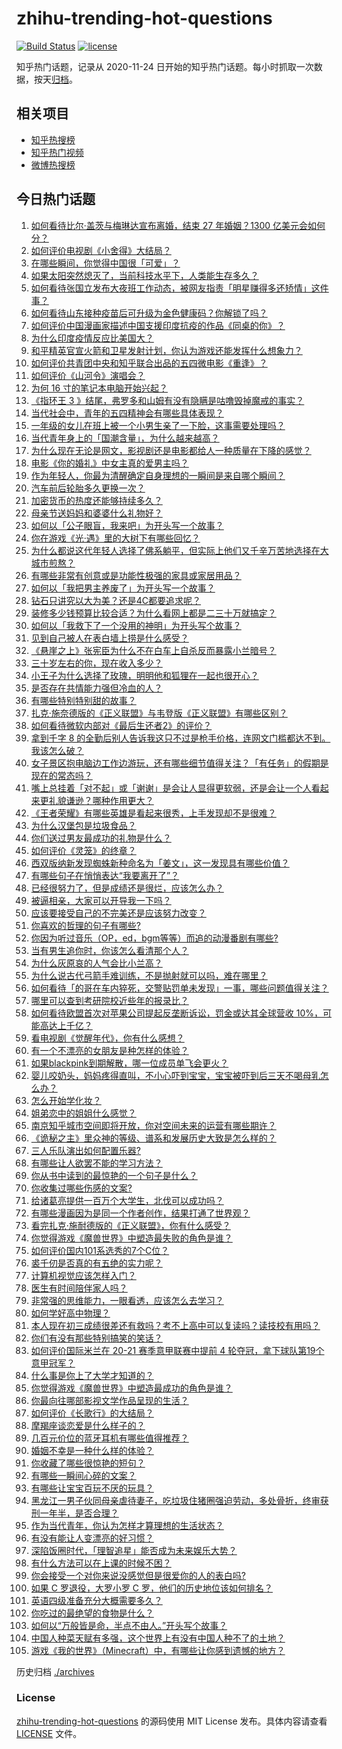 # zhihu-trending-hot-questions

[![Build Status](https://github.com/justjavac/zhihu-trending-hot-questions/workflows/ci/badge.svg?branch=master)](https://github.com/justjavac/zhihu-trending-hot-questions/actions)
[![license](https://img.shields.io/github/license/justjavac/zhihu-trending-hot-questions)](https://github.com/justjavac/zhihu-trending-hot-questions/blob/master/LICENSE)

知乎热门话题，记录从 2020-11-24 日开始的知乎热门话题。每小时抓取一次数据，按天[归档](./archives)。

## 相关项目

- [知乎热搜榜](https://github.com/justjavac/zhihu-trending-top-search)
- [知乎热门视频](https://github.com/justjavac/zhihu-trending-hot-video)
- [微博热搜榜](https://github.com/justjavac/weibo-trending-hot-search)

## 今日热门话题

<!-- BEGIN -->
<!-- 最后更新时间 Tue May 04 2021 12:02:07 GMT+0800 (China Standard Time) -->

1. [如何看待比尔·盖茨与梅琳达宣布离婚，结束 27 年婚姻？1300
   亿美元会如何分？](https://www.zhihu.com/question/457737040)
2. [如何评价电视剧《小舍得》大结局？](https://www.zhihu.com/question/457690005)
3. [在哪些瞬间，你觉得中国很「可爱」？](https://www.zhihu.com/question/455857255)
4. [如果太阳突然熄灭了，当前科技水平下，人类能生存多久？](https://www.zhihu.com/question/399868816)
5. [如何看待张国立发布大夜班工作动态，被网友指责「明星赚得多还矫情」这件事？](https://www.zhihu.com/question/457625710)
6. [如何看待山东接种疫苗后可升级为金色健康码？你解锁了吗？](https://www.zhihu.com/question/457670626)
7. [如何评价中国漫画家描述中国支援印度抗疫的作品《同桌的你》？](https://www.zhihu.com/question/457620550)
8. [为什么印度疫情反应比美国大？](https://www.zhihu.com/question/456804640)
9. [和平精英官宣火箭和卫星发射计划，你认为游戏还能发挥什么想象力？](https://www.zhihu.com/question/457592519)
10. [如何评价共青团中央和知乎联合出品的五四微电影《重逢》？](https://www.zhihu.com/question/457512856)
11. [如何评价《山河令》演唱会？](https://www.zhihu.com/question/457706665)
12. [为何 16 寸的笔记本电脑开始兴起？](https://www.zhihu.com/question/456973925)
13. [《指环王 3
    》结尾，弗罗多和山姆有没有隐瞒是咕噜毁掉魔戒的事实？](https://www.zhihu.com/question/457495969)
14. [当代社会中，青年的五四精神会有哪些具体表现？](https://www.zhihu.com/question/457145137)
15. [一年级的女儿在班上被一个小男生亲了一下脸，这事需要处理吗？](https://www.zhihu.com/question/449615832)
16. [当代青年身上的「国潮含量」，为什么越来越高？](https://www.zhihu.com/question/457690066)
17. [为什么现在无论是网文，影视剧还是电影都给人一种质量在下降的感觉？](https://www.zhihu.com/question/457535894)
18. [电影《你的婚礼》中女主真的爱男主吗？](https://www.zhihu.com/question/457361837)
19. [作为年轻人，你最为清醒确定自身理想的一瞬间是来自哪个瞬间？](https://www.zhihu.com/question/457149789)
20. [汽车前后轮胎多久更换一次？](https://www.zhihu.com/question/313262320)
21. [加密货币的热度还能够持续多久？](https://www.zhihu.com/question/454117805)
22. [母亲节送妈妈和婆婆什么礼物好？](https://www.zhihu.com/question/276253230)
23. [如何以「公子眼盲，我来吧」为开头写一个故事？](https://www.zhihu.com/question/442710328)
24. [你在游戏《光·遇》里的大树下有哪些回忆？](https://www.zhihu.com/question/457409229)
25. [为什么都说这代年轻人选择了佛系躺平，但实际上他们又千辛万苦地选择在大城市煎熬？](https://www.zhihu.com/question/457670118)
26. [有哪些非常有创意或是功能性极强的家具或家居用品？](https://www.zhihu.com/question/22970316)
27. [如何以「我把男主养废了」为开头写一个故事？](https://www.zhihu.com/question/437462244)
28. [钻石只讲究以大为美？还是4C都要追求呢？](https://www.zhihu.com/question/446458723)
29. [装修多少钱预算比较合适？为什么看网上都是二三十万就搞定？](https://www.zhihu.com/question/441287480)
30. [如何以「我救下了一个没用的神明」为开头写个故事？](https://www.zhihu.com/question/444751348)
31. [见到自己被人在表白墙上捞是什么感受？](https://www.zhihu.com/question/426184407)
32. [《悬崖之上》张宪臣为什么不在白车上自杀反而暴露小兰暗号？](https://www.zhihu.com/question/457341025)
33. [三十岁左右的你，现在收入多少？](https://www.zhihu.com/question/310923691)
34. [小王子为什么选择了玫瑰，明明他和狐狸在一起也很开心？](https://www.zhihu.com/question/353104840)
35. [是否存在共情能力强但冷血的人？](https://www.zhihu.com/question/267512045)
36. [有哪些特别特别甜的故事？](https://www.zhihu.com/question/417468331)
37. [扎克·施奈德版的《正义联盟》与韦登版《正义联盟》有哪些区别？](https://www.zhihu.com/question/449872864)
38. [如何看待微软内部对《最后生还者2》的评价？](https://www.zhihu.com/question/457639452)
39. [拿到千字 8
    的全勤后别人告诉我这只不过是枪手价格，连网文门槛都达不到。我该怎么破？](https://www.zhihu.com/question/457647042)
40. [女子景区抱电脑边工作边游玩，还有哪些细节值得关注？「有任务」的假期是现在的常态吗？](https://www.zhihu.com/question/457540899)
41. [嘴上总挂着「对不起」或「谢谢」是会让人显得更软弱，还是会让一个人看起来更礼貌谦逊？哪种作用更大？](https://www.zhihu.com/question/25052958)
42. [《王者荣耀》有哪些英雄是看起来很秀，上手发现却不是很难？](https://www.zhihu.com/question/456199987)
43. [为什么汉堡包是垃圾食品？](https://www.zhihu.com/question/382868803)
44. [你们送过男友最成功的礼物是什么？](https://www.zhihu.com/question/25865753)
45. [如何评价《灵笼》的终章？](https://www.zhihu.com/question/457072944)
46. [西双版纳新发现蜘蛛新种命名为「姜文」，这一发现具有哪些价值？](https://www.zhihu.com/question/457371552)
47. [有哪些句子在悄悄表达“我要离开了”？](https://www.zhihu.com/question/440637432)
48. [已经很努力了，但是成绩还是很烂，应该怎么办？](https://www.zhihu.com/question/455175745)
49. [被逼相亲，大家可以开导我一下吗？](https://www.zhihu.com/question/457592442)
50. [应该要接受自己的不完美还是应该努力改变？](https://www.zhihu.com/question/278953449)
51. [你喜欢的哲理的句子有哪些?](https://www.zhihu.com/question/431496102)
52. [你因为听过音乐（OP，ed，bgm等等）而追的动漫番剧有哪些?](https://www.zhihu.com/question/456640204)
53. [当有男生追你时，你该怎么看清那个人？](https://www.zhihu.com/question/342163331)
54. [为什么灰原哀的人气会比小兰高？](https://www.zhihu.com/question/382637152)
55. [为什么说古代弓箭手难训练，不是抛射就可以吗，难在哪里？](https://www.zhihu.com/question/349584247)
56. [如何看待「的哥在车内猝死，交警贴罚单未发现」一事，哪些问题值得关注？](https://www.zhihu.com/question/457613358)
57. [哪里可以查到考研院校近些年的报录比？](https://www.zhihu.com/question/367173234)
58. [如何看待欧盟首次对苹果公司提起反垄断诉讼，罚金或达其全球营收
    10%，可能高达上千亿？](https://www.zhihu.com/question/457427264)
59. [看电视剧《觉醒年代》，你有什么感想？](https://www.zhihu.com/question/450120675)
60. [有一个不漂亮的女朋友是种怎样的体验？](https://www.zhihu.com/question/27433657)
61. [如果blackpink到期解散，哪一位成员单飞会更火？](https://www.zhihu.com/question/455213754)
62. [婴儿咬奶头，妈妈疼得直叫，不小心吓到宝宝，宝宝被吓到后三天不喝母乳怎么办？](https://www.zhihu.com/question/455850698)
63. [怎么开始学化妆？](https://www.zhihu.com/question/302940225)
64. [姐弟恋中的姐姐什么感觉？](https://www.zhihu.com/question/451689518)
65. [南京知乎城市空间即将开放，你对空间未来的运营有哪些期许？](https://www.zhihu.com/question/455930944)
66. [《诡秘之主》里众神的等级、谱系和发展历史大致是怎么样的？](https://www.zhihu.com/question/344358183)
67. [三人乐队演出如何配置乐器?](https://www.zhihu.com/question/453577415)
68. [有哪些让人欲罢不能的学习方法？](https://www.zhihu.com/question/30178891)
69. [你从书中读到的最惊艳的一个句子是什么？](https://www.zhihu.com/question/456541633)
70. [你收集过哪些伤感的文案?](https://www.zhihu.com/question/450594854)
71. [给诸葛亮提供一百万个大学生，北伐可以成功吗？](https://www.zhihu.com/question/443277138)
72. [有哪些漫画因为是同一个作者创作，结果打通了世界观？](https://www.zhihu.com/question/437451134)
73. [看完扎克·施耐德版的《正义联盟》，你有什么感受？](https://www.zhihu.com/question/450085688)
74. [你觉得游戏《魔兽世界》中塑造最失败的角色是谁？](https://www.zhihu.com/question/456498770)
75. [如何评价国内101系选秀的7个C位？](https://www.zhihu.com/question/456871781)
76. [裘千仞是否真的有五绝的实力呢？](https://www.zhihu.com/question/457477701)
77. [计算机视觉应该怎样入门？](https://www.zhihu.com/question/23902574)
78. [医生有时间陪伴家人吗？](https://www.zhihu.com/question/307677298)
79. [非常强的思维能力，一眼看透，应该怎么去学习？](https://www.zhihu.com/question/447265742)
80. [如何学好高中物理？](https://www.zhihu.com/question/19812276)
81. [本人现在初三成绩很差还有救吗？考不上高中可以复读吗？读技校有用吗？](https://www.zhihu.com/question/456260758)
82. [你们有没有那些特别搞笑的笑话？](https://www.zhihu.com/question/454205391)
83. [如何评价国际米兰在 20-21 赛季意甲联赛中提前 4
    轮夺冠，拿下球队第19个意甲冠军？](https://www.zhihu.com/question/457596626)
84. [什么事是你上了大学才知道的？](https://www.zhihu.com/question/406491354)
85. [你觉得游戏《魔兽世界》中塑造最成功的角色是谁？](https://www.zhihu.com/question/456497443)
86. [你最向往哪部影视文学作品呈现的生活？](https://www.zhihu.com/question/456677630)
87. [如何评价《长歌行》的大结局？](https://www.zhihu.com/question/457677705)
88. [摩羯座谈恋爱是什么样子的？](https://www.zhihu.com/question/452356824)
89. [几百元价位的蓝牙耳机有哪些值得推荐？](https://www.zhihu.com/question/450380739)
90. [婚姻不幸是一种什么样的体验？](https://www.zhihu.com/question/267571755)
91. [你收藏了哪些很惊艳的短句？](https://www.zhihu.com/question/456852823)
92. [有哪些一瞬间心碎的文案？](https://www.zhihu.com/question/446133693)
93. [有哪些让宝宝百玩不厌的玩具？](https://www.zhihu.com/question/347811760)
94. [黑龙江一男子伙同母亲虐待妻子，吃垃圾住猪圈强迫劳动，多处骨折，终审获刑一年半，是否合理？](https://www.zhihu.com/question/457256890)
95. [作为当代青年，你认为怎样才算理想的生活状态？](https://www.zhihu.com/question/457149501)
96. [有没有能让人变漂亮的好习惯？](https://www.zhihu.com/question/423969924)
97. [深陷饭圈时代，「理智追星」能否成为未来娱乐大势？](https://www.zhihu.com/question/456813274)
98. [有什么方法可以在上课的时候不困？](https://www.zhihu.com/question/453132101)
99. [你会接受一个对你来说没感觉但是很爱你的人的表白吗?](https://www.zhihu.com/question/456895806)
100. [如果 C 罗退役，大罗小罗 C 罗，他们的历史地位该如何排名？](https://www.zhihu.com/question/384740207)
101. [英语四级准备充分大概需要多久？](https://www.zhihu.com/question/293706213)
102. [你吃过的最绝望的食物是什么？](https://www.zhihu.com/question/266593795)
103. [如何以“万般皆是命，半点不由人。”开头写个故事？](https://www.zhihu.com/question/446397308)
104. [中国人种菜天赋有多强，这个世界上有没有中国人种不了的土地？](https://www.zhihu.com/question/457311138)
105. [游戏《我的世界》（Minecraft）中，有哪些让你感到遗憾的地方？](https://www.zhihu.com/question/451353111)

<!-- END -->

历史归档 [./archives](./archives)

### License

[zhihu-trending-hot-questions](https://github.com/justjavac/zhihu-trending-hot-questions)
的源码使用 MIT License 发布。具体内容请查看 [LICENSE](./LICENSE) 文件。
